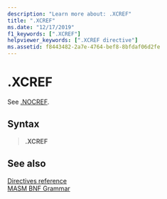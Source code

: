 ```yaml
---
description: "Learn more about: .XCREF"
title: ".XCREF"
ms.date: "12/17/2019"
f1_keywords: [".XCREF"]
helpviewer_keywords: [".XCREF directive"]
ms.assetid: f8443482-2a7e-4764-bef8-8bfdaf06d2fe
---
```

# .XCREF

See [.NOCREF](dot-nocref.md).

## Syntax

> **.XCREF**

## See also

[Directives reference](directives-reference.md)\
[MASM BNF Grammar](masm-bnf-grammar.md)
